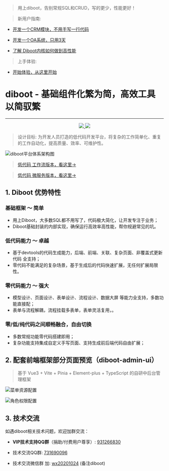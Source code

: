> 用上diboot，告别常规SQL和CRUD，写的更少，性能更好！

> 新用户指南:
- [开发一个CRM模块，不用手写一行代码](https://www.bilibili.com/video/BV1xF411S7eF/)

- [开发一个OA系统，只用3天](https://www.bilibili.com/video/BV13N411r7qz/)

- [了解 Diboot内核如何做到高性能](https://www.bilibili.com/video/BV1tL411p7CD)

> 上手体验:
- [开始体验，从这里开始](https://www.diboot.com/guide/beginner/bootstrap.html)

# diboot - 基础组件化繁为简，高效工具以简驭繁
<hr>
<p align="center">
    <a href="http://www.apache.org/licenses/LICENSE-2.0.html" target="_blank">
        <img src="https://img.shields.io/hexpm/l/plug.svg">
    </a>
    <a href="https://mvnrepository.com/artifact/com.diboot" target="_blank">
        <img src="https://img.shields.io/maven-central/v/com.diboot/diboot-core-spring-boot-starter">
    </a>
</p>

> 设计目标: 为开发人员打造的低代码开发平台，将复杂的工作简单化、重复的工作自动化，提高质量、效率、可维护性。

![diboot平台体系架构图](https://www.diboot.com/img/diboot_structure.png)

> [低代码 工作流版本，看这里->](https://www.diboot.com/guide/workflow/introduce.html)

> [低代码 微服务版本，看这里->](https://www.diboot.com/guide/cloud/introduce.html)

## 1. Diboot 优势特性

### 基础框架 ～ 简单
- 用上Diboot，大多数SQL都不用写了，代码极大简化，让开发专注于业务；
- Diboot基础封装的内部实现，确保运行高效率高性能，帮你规避常见的坑。

### 低代码能力 ～ 卓越
- 基于devtools的代码生成能力，后端、前端、关联、复杂页面、非覆盖式更新代码 全支持；
- 零代码不能满足的复杂场景，基于生成后的代码快速扩展，无任何扩展局限性。

### 零代码能力 ～ 强大
- 模型设计、页面设计、表单设计、流程设计、数据大屏 等能力全支持，多数功能直接配；
- 表单与流程解耦，流程挂载多表单，表单灵活复用，。

### 零/低/纯代码之间顺畅融合，自由切换
- 多数常规功能零代码搭建即用；
- 复杂功能支持集成自定义手写页面、支持生成前后端代码自由扩展；

## 2. 配套前端框架部分页面预览（diboot-admin-ui）
> 基于 Vue3 + Vite + Pinia + Element-plus + TypeScript 的自研中后台管理框架

![菜单资源配置](https://www.diboot.com/img/permission.png)

![角色权限配置](https://www.diboot.com/img/role-permission.png)


## 3. 技术交流
如遇diboot相关技术问题，欢迎加群交流：

* **VIP技术支持QQ群**（捐助/付费用户尊享）: [931266830]()

* 技术交流QQ群: [731690096]()

* 技术交流微信群 加: [wx20201024]() (备注diboot)
